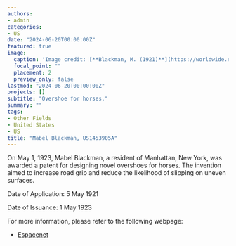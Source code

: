 ```yaml
---
authors:
- admin
categories:
- US
date: "2024-06-20T00:00:00Z"
featured: true
image:
  caption: 'Image credit: [**Blackman, M. (1921)**](https://worldwide.espacenet.com/patent/search/family/023853757/publication/US1453905A?q=pn%3DUS1453905A)'
  focal_point: ""
  placement: 2
  preview_only: false
lastmod: "2024-06-20T00:00:00Z"
projects: []
subtitle: "Overshoe for horses."
summary: ""
tags:
- Other Fields
- United States
- US
title: "Mabel Blackman, US1453905A"
---
```

On May 1, 1923, Mabel Blackman, a resident of Manhattan, New York, was awarded a patent for designing novel overshoes for horses. The invention aimed to increase road grip and reduce the likelihood of slipping on uneven surfaces.

Date of Application: 5 May 1921

Date of Issuance: 1 May 1923

For more information, please refer to the following webpage: 

- [Espacenet](https://worldwide.espacenet.com/patent/search/family/023853757/publication/US1453905A?q=pn%3DUS1453905A)
